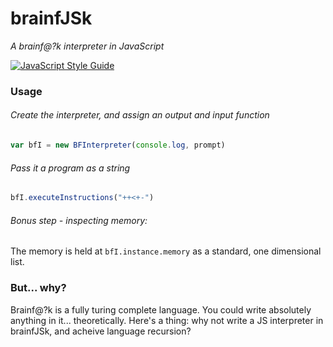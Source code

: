 # brainfJSk

_A brainf@?k interpreter in JavaScript_

[![JavaScript Style Guide](https://cdn.rawgit.com/standard/standard/master/badge.svg)](https://github.com/standard/standard)

### Usage

###### Create the interpreter, and assign an output and input function

```js
var bfI = new BFInterpreter(console.log, prompt)
```

###### Pass it a program as a string

```js
bfI.executeInstructions("++<+-")
```

###### Bonus step - inspecting memory:
  
The memory is held at ```bfI.instance.memory``` as a standard, one dimensional list.

### But... why?

Brainf@?k is a fully turing complete language. You could write absolutely anything in it... theoretically.
Here's a thing: why not write a JS interpreter in brainfJSk, and acheive language recursion?

